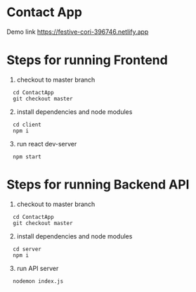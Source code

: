 # Contact App

 Demo link https://festive-cori-396746.netlify.app
# Steps for running Frontend

1) checkout to master branch
  ```shell 
    cd ContactApp
    git checkout master
  ```
2) install dependencies and node modules 
  ```shell 
    cd client
    npm i 
  ```
3) run react dev-server
  ```shell 
    npm start 
  ```
# Steps for running Backend API  
  
1) checkout to master branch
  ```shell 
    cd ContactApp
    git checkout master
  ```
2) install dependencies and node modules 
  ```shell 
    cd server
    npm i 
  ```
3) run API server
  ```shell 
    nodemon index.js 
  ```

